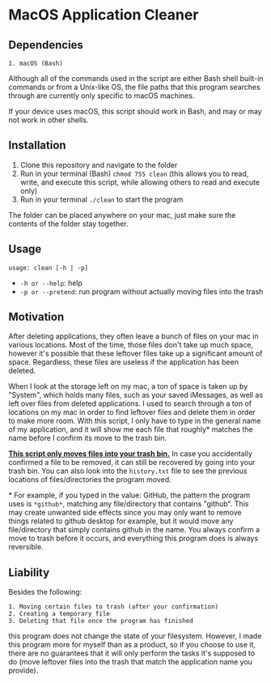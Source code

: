 # MacOS Application Cleaner

## Dependencies
```
1. macOS (Bash)
```
Although all of the commands used in the script are either Bash shell built-in commands or from a Unix-like OS, the file paths that this program searches through are currently only specific to macOS machines. 

If your device uses macOS, this script should work in Bash, and may or may not work in other shells.

## Installation
1. Clone this repository and navigate to the folder
2. Run in your terminal (Bash) ```chmod 755 clean``` (this allows you to read, write, and execute this script, while allowing others to read and execute only)
3. Run in your terminal ```./clean``` to start the program

The folder can be placed anywhere on your mac, just make sure the contents of the folder stay together.

## Usage
```usage: clean [-h | -p]```
* ```-h or --help```: help
* ```-p or --pretend```: run program without actually moving files into the trash

## Motivation
After deleting applications, they often leave a bunch of files on your mac in various locations. Most of the time, those files don't take up much space, however it's possible that these leftover files take up a significant amount of space. Regardless, these files are useless if the application has been deleted.

When I look at the storage left on my mac, a ton of space is taken up by "System", which holds many files, such as your saved iMessages, as well as left over files from deleted applications. I used to search through a ton of locations on my mac in order to find leftover files and delete them in order to make more room. With this script, I only have to type in the general name of my application, and it will show me each file that roughly\* matches the name before I confirm its move to the trash bin.

<ins>**This script only moves files into your trash bin.**</ins> In case you accidentally confirmed a file to be removed, it can still be recovered by going into your trash bin. You can also look into the ```history.txt``` file to see the previous locations of files/directories the program moved.

\* For example, if you typed in the value: GitHub, the pattern the program uses is ```*github*```, matching any file/directory that contains "github". This may create unwanted side effects since you may only want to remove things related to github desktop for example, but it would move any file/directory that simply contains github in the name. You always confirm a move to trash before it occurs, and everything this program does is always reversible.

## Liability
Besides the following:
```
1. Moving certain files to trash (after your confirmation)
2. Creating a temporary file
3. Deleting that file once the program has finished
``` 
this program does not change the state of your filesystem. However, I made this program more for myself than as a product, so if you choose to use it, there are no guarantees that it will only perform the tasks it's supposed to do (move leftover files into the trash that match the application name you provide).